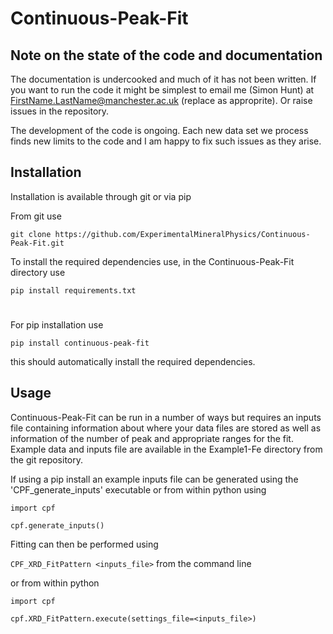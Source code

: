 # Continuous-Peak-Fit

## Note on the state of the code and documentation

The documentation is undercooked and much of it has not been written. If you want to run the code it might be simplest to email me (Simon Hunt) at FirstName.LastName@manchester.ac.uk (replace as approprite). Or raise issues in the repository.

The development of the code is ongoing. Each new data set we process finds new limits to the code and I am happy to fix such issues as they arise.

## Installation

Installation is available through git or via pip

From git use

`git clone https://github.com/ExperimentalMineralPhysics/Continuous-Peak-Fit.git`

To install the required dependencies use, in the Continuous-Peak-Fit directory use

`pip install requirements.txt`

#

For pip installation use

`pip install continuous-peak-fit`

this should automatically install the required dependencies.

## Usage

Continuous-Peak-Fit can be run in a number of ways but requires an inputs file containing information about where your
data files are stored as well as information of the number of peak and appropriate ranges for the fit. Example data and
inputs file are available in the Example1-Fe directory from the git repository.

If using a pip install an example inputs file can be generated using the 'CPF_generate_inputs' executable or from within
python using

`import cpf`

`cpf.generate_inputs()`

Fitting can then be performed using

`CPF_XRD_FitPattern <inputs_file>` from the command line

or from within python

`import cpf`

`cpf.XRD_FitPattern.execute(settings_file=<inputs_file>)`
